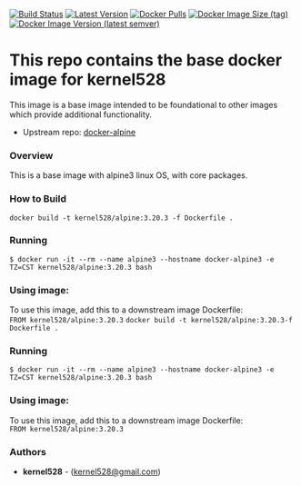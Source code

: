 [![Build Status](http://drone.kernelsanders.biz:8080/api/badges/kernel528/alpine-docker/status.svg?ref=refs/heads/3.21)](http://drone.kernelsanders.biz:8080/kernel528/alpine-docker)
[![Latest Version](https://img.shields.io/github/v/tag/kernel528/alpine-docker)](https://github.com/kernel528/alpine-docker/releases/latest)
[![Docker Pulls](https://img.shields.io/docker/pulls/kernel528/alpine)](https://hub.docker.com/r/kernel528/alpine)
[![Docker Image Size (tag)](https://img.shields.io/docker/image-size/kernel528/alpine/3.21.0)](https://hub.docker.com/r/kernel528/alpine/3.21.0)
[![Docker Image Version (latest semver)](https://img.shields.io/docker/v/kernel528/alpine?sort=semver)](https://hub.docker.com/r/kernel528/alpine)

# This repo contains the base docker image for kernel528

This image is a base image intended to be foundational to other images which provide additional functionality.
- Upstream repo: [docker-alpine](https://github.com/alpinelinux/docker-alpine/tree/17fe3d1e2d2cbf54d745139eab749c252e35b883)

### Overview
This is a base image with alpine3 linux OS, with core packages.


### How to Build
``docker build -t kernel528/alpine:3.20.3 -f Dockerfile .``

### Running
``$ docker run -it --rm --name alpine3 --hostname docker-alpine3 -e TZ=CST kernel528/alpine:3.20.3 bash``

### Using image:
To use this image, add this to a downstream image Dockerfile:  
``FROM kernel528/alpine:3.20.3``
``docker build -t kernel528/alpine:3.20.3-f Dockerfile .``

### Running
``$ docker run -it --rm --name alpine3 --hostname docker-alpine3 -e TZ=CST kernel528/alpine:3.20.3 bash``

### Using image:
To use this image, add this to a downstream image Dockerfile:  
``FROM kernel528/alpine:3.20.3``


### Authors
* **kernel528** - (kernel528@gmail.com)
